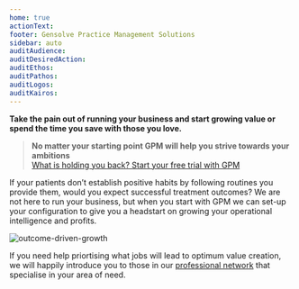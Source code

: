 ```yaml
---
home: true
actionText:
footer: Gensolve Practice Management Solutions
sidebar: auto
auditAudience:
auditDesiredAction:
auditEthos:
auditPathos:
auditLogos:
auditKairos:
---
```


**Take the pain out of running your business and start growing value or spend the time you save with those you love.**

> **No matter your starting point GPM will help you strive towards your ambitions**<br>[What is holding you back? Start your free trial with GPM](./practice-journey/getting-started/installation/)

If your patients don’t establish positive habits by following routines you provide them, would you expect successful treatment outcomes? We are not here to run your business, but when you start with GPM we can set-up your configuration to give you a headstart on growing your operational intelligence and profits.

![outcome-driven-growth](https://drive.google.com/uc?id=1az0uTGS7M5UWUFuNfOCEzeduYA2bz491)

If you need help priortising what jobs will lead to optimum value creation, we will happily introduce you to those in our [professional network](./practice-journey/growth/coaching/) that specialise in your area of need.
